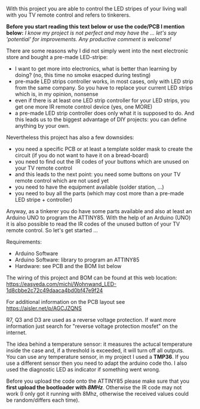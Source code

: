 With this project you are able to control the LED stripes of your living wall with you TV remote control and refers to tinkerers.

**Before you start reading this text below or use the code/PCB I mention below:** 
_I know my project is not perfect and may have the ... let's say 'potential' for improvements. Any productive comment is welcome!_

There are some reasons why I did not simply went into the next electronic store and bought a pre-made LED-stripe:
- I want to get more into electronics, what is better than learning by doing? (no, this time no smoke esacped during testing)
- pre-made LED strips controller works, in most cases, only with LED strip from the same company. So you have to replace your current LED strips which is, in my opinion, nonsense
- even if there is at least one LED strip controller for your LED strips, you get one more IR remote control device (yes, one MORE)
- a pre-made LED strip controller does only what it is supposed to do. And this leads us to the biggest advantage of DIY projects: you can define anything by your own. 

Nevertheless this project has also a few downsides:
- you need a specific PCB or at least a template solder mask to create the circuit (if you do not want to have it on a bread-board)
- you need to find out the IR codes of your buttons which are unused on your TV remote control
- and this leads to the next point: you need some buttons on your TV remote control which are not used yet
- you need to have the equipment available (solder station, ...)
- you need to buy all the parts (which may cost more than a pre-made LED stripe + controller)

Anyway, as a tinkerer you do have some parts available and also at least an Arduino UNO to program the ATTINY85.
With the help of an Arduino (UNO) it is also possible to read the IR codes of the unused button of your TV remote control. So let's get started ...

Requirements:
- Arduino Software
- Arduino Software: library to program an ATTINY85
- Hardware: see PCB and the BOM list below

The wiring of this project and BOM can be found at this web location: https://easyeda.com/michi/Wohnwand_LED-1d8cbbe2c72c49daaca4bd0bf47e9f24

For additional information on the PCB layout see https://aisler.net/p/AGCJZQNS 

R7, Q3 and D3 are used as a reverse voltage protection. If want more information just search for "reverse voltage protection mosfet" on the internet. 

The idea behind a temperature sensor: it measures the actucal temperature inside the case and, if a threshold is exceeded, it will turn off all outputs. You can use any temperature sensor, in my project I used a **TMP36**. If you use a different sensor then you need to adapt the arduino code tho. I also used the diagnostic LED as indicator if something went wrong.

Before you upload the code onto the ATTINY85 please make sure that you **first upload the bootloader with _8MHz_**. Otherwise the IR code may not work (I only got it running with 8Mhz, otherwise the received values could be random/differs each time).
